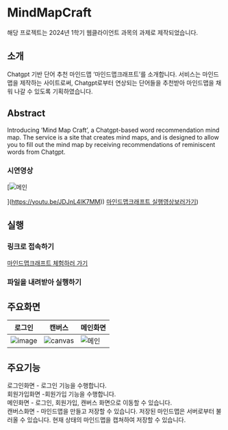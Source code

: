 # MindMapCraft

해당 프로젝트는 2024년 1학기 웹클라이언트 과목의 과제로 제작되었습니다.

## 소개
Chatgpt 기반 단어 추천 마인드맵 ‘마인드맵크래프트’를 소개합니다. 서비스는 마인드맵을 제작하는 사이트로써, Chatgpt로부터 연상되는 단어들을 추천받아 마인드맵을 채워 나갈 수 있도록 기획하였습니다.

## Abstract
Introducing ‘Mind Map Craft’, a Chatgpt-based word recommendation mind map. The service is a site that creates mind maps, and is designed to allow you to fill out the mind map by receiving recommendations of reminiscent words from Chatgpt.

### 시연영상
[![메인](https://github.com/gyur2/Webclient/assets/66067610/94646d88-1141-48ed-a6c5-b41d57a6a1c5)

](https://youtu.be/JDJnL4IK7MM))
[마인드맵크래프트 실행영상보러가기](https://youtu.be/JDJnL4IK7MM))

## 실행
### 링크로 접속하기

[마인드맵크래프트 체험하러 가기](https://mindmapcraft.web.app/
) 

### 파일을 내려받아 실행하기


## 주요화면 
| 로그인 | 캔버스 | 메인화면 |
|---|---|---|
|![image](https://github.com/gyur2/Webclient/assets/66067610/5e7abb03-5aae-4c96-a3a8-e10c71d6000c)|![canvas](https://github.com/gyur2/Webclient/assets/66067610/f0ac2259-a97c-4445-a98e-1fe4f3111c87)|![메인](https://github.com/gyur2/Webclient/assets/66067610/fbe1a52c-4cdd-489c-9230-60ead058aa13)|

## 주요기능
로그인화면 - 로그인 기능을 수행합니다.\
회원가입화면 -회원가입 기능을 수행합니다.\
메인화면 - 로그인, 회원가입, 캔버스 화면으로 이동할 수 있습니다.\
캔버스화면 - 마인드맵을 만들고 저장할 수 있습니다. 저장된 마인드맵은 서버로부터 불러올 수 있습니다. 현재 상태의 마인드맵을 캡쳐하여 저장할 수 있습니다. 
